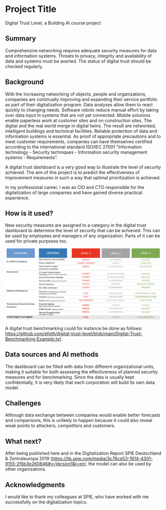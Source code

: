 # Project Title
Digital Trust Level,
a Building AI course project

## Summary

Comprehensive networking requires adequate security measures for data and information systems. Threats to privacy, integrity and availability of data and systems must be averted. The status of digital trust should be checked regularly.


## Background

With the increasing networking of objects, people and organizations, companies are continually improving and expanding their service portfolio as part of their digitalization program. Data analyses allow them to react quickly to changing needs. Software robots reduce manual effort by taking over data input in systems that are not yet connected. Mobile solutions enable paperless work at customer sites and on construction sites. The digital and the real world merge in digital twins. The result are networked, intelligent buildings and technical facilities. Reliable protection of data and information systems is essential. As proof of appropriate precautions and to meet customer requirements, companies can have themselves certified according to the international standard ISO/IEC 27001 "Information technology - Security techniques - Information security management systems - Requirements". 

A digital trust dashboard is a very good way to illustrate the level of security achieved. The aim of this project is to predict the effectiveness of improvement measures in such a way that optimal prioritization is achieved.

In my professional career, I was as CIO and CTO responsible for the digitalization of large companies and have gained diverse practical experience.


## How is it used?

New security measures are assigned to a category in the digital trust dashboard to determine the level of security that can be achieved. This can be used by employees and managers of any organization. Parts of it can be used for private purposes too.

![image of the digital trust dashboard model](/Digital-Trust-Dashboard.png)

A digital trust benchmarking could for instance be done as follows: https://github.com/efoth/digital-trust-level/blob/main/Digital-Trust-Benchmarking-Example.txt.


## Data sources and AI methods

The dashboard can be filled with data from different organizational units, making it suitable for both assessing the effectiveness of planned security measures and for benchmarking. Since the data is usually kept confidentially, it is very likely that each corporation will build its own data model.


## Challenges

Although data exchange between companies would enable better forecasts and comparisons, this is unlikely to happen because it could also reveal weak points to attackers, competitors and customers.


## What next?

After being published here and in the Digitalization Report SPIE Deutschland & Zentraleuropa 2019 (https://lib.spie.com/media/3c76ce53-1614-4301-9155-2f6b3e260846#v=Version1&l=en), the model can also be used by other organizations.


## Acknowledgments

I would like to thank my colleagues at SPIE, who have worked with me successfully on the digitalization topics.
